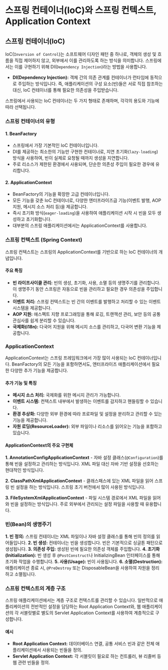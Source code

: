 # 스프링 컨테이너(IoC)와 스프링 컨텍스트, Application Context

## 스프링 컨테이너(IoC)

IoC(`Inversion of Control`)는 소프트웨어 디자인 패턴 중 하나로, 객체의 생성 및 흐름을 직접 제어하지 않고, 외부에서 이를 관리하도록 하는 방식을 의미합니다.
스프링에서는 이를 구현하기 위해 DI(`Dependency Injection`)라는 방법을 사용합니다.

- **DI(Dependency Injection):** 객체 간의 의존 관계를 컨테이너가 런타임에 동적으로 주입하는 방식입니다.
즉, 애플리케이션의 구성 요소(빈)들은 서로 직접 참조하는 대신, IoC 컨테이너를 통해 필요한 의존성을 주입받습니다.

스프링에서 사용되는 IoC 컨테이너는 두 가지 형태로 존재하며, 각각의 용도와 기능에 따라 선택됩니다.

### 스프링 컨테이너의 유형

#### 1. BeanFactory

- 스프링에서 가장 기본적인 IoC 컨테이너입니다.
- DI를 제공하는 최소한의 기능만 구현한 컨테이너로, 지연 초기화(`lazy-loading`) 방식을 사용하여, 빈이 실제로 요청될 때까지 생성을 지연합니다.
- 주로 리소스가 제한된 환경에서 사용되며, 단순한 의존성 주입이 필요한 경우에 유리합니다.

#### 2. ApplicationContext

- BeanFactory의 기능을 확장한 고급 컨테이너입니다.
- 모든 기능을 갖춘 IoC 컨테이너로, 다양한 엔터프라이즈급 기능(이벤트 발행, AOP 지원, 메시지 소스 처리 등)을 제공합니다.
- 즉시 초기화 방식(`eager-loading`)을 사용하여 애플리케이션 시작 시 빈을 모두 생성하고 초기화합니다.
- 대부분의 스프링 애플리케이션에서는 ApplicationContext를 사용합니다.

### 스프링 컨텍스트 (Spring Context)

스프링 컨텍스트는 스프링의 ApplicationContext를 기반으로 하는 IoC 컨테이너의 개념입니다.

#### 주요 특징

- **빈 라이프사이클 관리:** 빈의 생성, 초기화, 사용, 소멸 등의 생명주기를 관리합니다. 이 생명주기 동안 스프링은 자동으로 빈을 관리하고 필요한 경우 의존성을 주입합니다.
- **이벤트 처리:** 스프링 컨텍스트는 빈 간의 이벤트를 발행하고 처리할 수 있는 이벤트 시스템을 제공합니다.
- **AOP 지원:** 애스펙트 지향 프로그래밍을 통해 로깅, 트랜잭션 관리, 보안 등의 공통 관심사를 쉽게 분리할 수 있습니다.
- **국제화(i18n):** 다국어 지원을 위해 메시지 소스를 관리하고, 다국어 변환 기능을 제공합니다.

### ApplicationContext

ApplicationContext는 스프링 프레임워크에서 가장 많이 사용되는 IoC 컨테이너입니다.
BeanFactory의 모든 기능을 포함하면서도, 엔터프라이즈 애플리케이션에서 필요한 다양한 추가 기능을 제공합니다.

#### 추가 기능 및 특징

- **메시지 소스 처리:** 국제화를 위한 메시지 관리가 가능합니다.
- **이벤트 시스템:** 컨텍스트 내부에서 발생하는 이벤트를 감지하고 핸들링할 수 있습니다.
- **환경 추상화:** 다양한 외부 환경에 따라 프로파일 및 설정을 분리하고 관리할 수 있는 기능을 제공합니다.
- **자원 로딩(ResourceLoader):** 외부 파일이나 리소스를 읽어오는 기능을 포함하고 있습니다.

#### ApplicationContext의 주요 구현체

**1. AnnotationConfigApplicationContext**
    - 자바 설정 클래스(`@Configuration`)를 통해 빈을 설정하고 관리하는 방식입니다. XML 파일 대신 자바 기반 설정을 선호하는 현대적인 방식입니다.

**2. ClassPathXmlApplicationContext**
    - 클래스패스에 있는 XML 파일을 읽어 스프링 빈 설정을 하는 방식입니다. 스프링 초기 버전에서 많이 사용된 방식입니다.

**3. FileSystemXmlApplicationContext**
    - 파일 시스템 경로에서 XML 파일을 읽어와 빈을 설정하는 방식입니다. 주로 외부에서 관리되는 설정 파일을 사용할 때 유용합니다.

### 빈(Bean)의 생명주기

**1. 빈 정의:** 스프링 컨테이너는 XML 파일이나 자바 설정 클래스를 통해 빈의 정의를 읽어들입니다.
**2. 빈 생성:** 컨테이너는 빈을 생성합니다. 빈은 기본적으로 싱글톤 패턴으로 생성됩니다.
**3. 의존성 주입:** 생성된 빈에 필요한 의존성 객체를 주입합니다.
**4. 초기화(Initialization):** 빈 생성 후 `@PostConstruct`나 InitializingBean 인터페이스를 통해 초기화 작업을 수행합니다.
**5. 사용(Usage):** 빈이 사용됩니다.
**6. 소멸(Destruction):** 애플리케이션 종료 시, `@PreDestroy` 또는 DisposableBean을 사용하여 자원을 정리하고 소멸됩니다.

### 스프링 컨텍스트의 계층 구조

스프링 애플리케이션에서는 계층 구조로 컨텍스트를 관리할 수 있습니다.
일반적으로 애플리케이션의 전반적인 설정을 담당하는 Root Application Context와, 웹 애플리케이션의 각 서블릿별로 별도의 Servlet Application Context를 사용하여 계층적으로 구성합니다.

#### 예시

- **Root Application Context:** 데이터베이스 연결, 공통 서비스 빈과 같은 전체 애플리케이션에서 사용되는 빈들을 정의.
- **Servlet Application Context:** 각 서블릿이 필요로 하는 컨트롤러, 뷰 리졸버 등 웹 관련 빈들을 정의.

